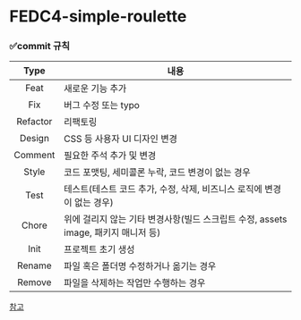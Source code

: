 # FEDC4-simple-roulette
### ✅commit 규칙
|   Type   |내용|
|:--------:|---|
|   Feat   |새로운 기능 추가|
|   Fix    |버그 수정 또는 typo|
| Refactor |리팩토링|
|  Design  |CSS 등 사용자 UI 디자인 변경|
| Comment  |필요한 주석 추가 및 변경|
|  Style   |코드 포맷팅, 세미콜론 누락, 코드 변경이 없는 경우|
|   Test   |테스트(테스트 코드 추가, 수정, 삭제, 비즈니스 로직에 변경이 없는 경우)|
|  Chore   |위에 걸리지 않는 기타 변경사항(빌드 스크립트 수정, assets image, 패키지 매니저 등)|
|   Init   |프로젝트 초기 생성|
|  Rename  |파일 혹은 폴더명 수정하거나 옮기는 경우|
|  Remove  |파일을 삭제하는 작업만 수행하는 경우|

[참고](https://kdjun97.github.io/git-github/commit-convention/)
